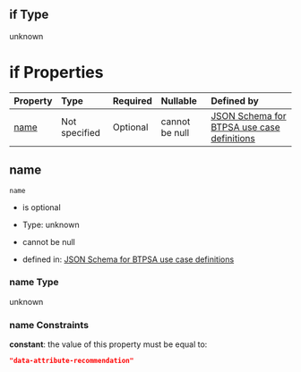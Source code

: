 ## if Type

unknown

# if Properties

| Property      | Type          | Required | Nullable       | Defined by                                                                                                                                                                                                        |
| :------------ | :------------ | :------- | :------------- | :---------------------------------------------------------------------------------------------------------------------------------------------------------------------------------------------------------------- |
| [name](#name) | Not specified | Optional | cannot be null | [JSON Schema for BTPSA use case definitions](btpsa-usecase-properties-services-items-allof-1-then-allof-31-if-properties-name.md "undefined#/properties/services/items/allOf/1/then/allOf/31/if/properties/name") |

## name



`name`

*   is optional

*   Type: unknown

*   cannot be null

*   defined in: [JSON Schema for BTPSA use case definitions](btpsa-usecase-properties-services-items-allof-1-then-allof-31-if-properties-name.md "undefined#/properties/services/items/allOf/1/then/allOf/31/if/properties/name")

### name Type

unknown

### name Constraints

**constant**: the value of this property must be equal to:

```json
"data-attribute-recommendation"
```
